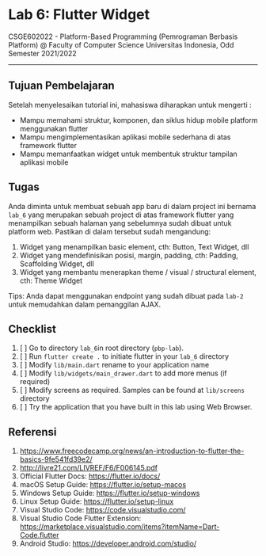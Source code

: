 # Lab 6: Flutter Widget

CSGE602022 - Platform-Based Programming (Pemrograman Berbasis Platform) @
Faculty of Computer Science Universitas Indonesia, Odd Semester 2021/2022

---

## Tujuan Pembelajaran

Setelah menyelesaikan tutorial ini, mahasiswa diharapkan untuk mengerti :

- Mampu memahami struktur, komponen, dan siklus hidup mobile platform menggunakan flutter
- Mampu mengimplementasikan aplikasi mobile sederhana di atas framework flutter 
- Mampu memanfaatkan widget untuk membentuk struktur tampilan aplikasi mobile

## Tugas

Anda diminta untuk membuat sebuah app baru di dalam project ini bernama `lab_6` yang merupakan sebuah project di atas framework flutter yang menampilkan sebuah halaman yang sebelumnya sudah dibuat untuk platform web. Pastikan di dalam tersebut sudah mengandung:

1. Widget yang menampilkan basic element, cth: Button, Text Widget, dll
2. Widget yang mendefinisikan posisi, margin, padding, cth: Padding, Scaffolding Widget, dll
3. Widget yang membantu menerapkan theme / visual / structural element, cth: Theme Widget

Tips: Anda dapat menggunakan endpoint yang sudah dibuat pada `lab-2` untuk memudahkan dalam pemanggilan AJAX.

## Checklist

1. [ ] Go to directory `lab_6`in root directory (`pbp-lab`).
2. [ ] Run `flutter create .` to initiate flutter in your `lab_6` directory
3. [ ] Modify `lib/main.dart` rename to your application name
4. [ ] Modify `lib/widgets/main_drawer.dart` to add more menus (if required)
5. [ ] Modify screens as required. Samples can be found at `lib/screens` directory
6. [ ] Try the application that you have built in this lab using Web Browser.

## Referensi

1. https://www.freecodecamp.org/news/an-introduction-to-flutter-the-basics-9fe541fd39e2/
2. http://livre21.com/LIVREF/F6/F006145.pdf
3. Official Flutter Docs: https://flutter.io/docs/
4. macOS Setup Guide: https://flutter.io/setup-macos
5. Windows Setup Guide: https://flutter.io/setup-windows
6. Linux Setup Guide: https://flutter.io/setup-linux
7. Visual Studio Code: https://code.visualstudio.com/
8. Visual Studio Code Flutter Extension: https://marketplace.visualstudio.com/items?itemName=Dart-Code.flutter
9. Android Studio: https://developer.android.com/studio/

